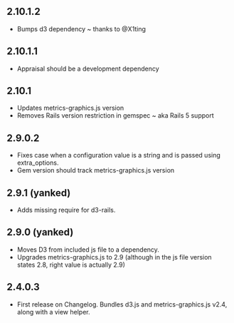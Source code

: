 ## 2.10.1.2

* Bumps d3 dependency ~ thanks to @X1ting

## 2.10.1.1

* Appraisal should be a development dependency

## 2.10.1

* Updates metrics-graphics.js version
* Removes Rails version restriction in gemspec ~ aka Rails 5 support

## 2.9.0.2

* Fixes case when a configuration value is a string and is passed using extra_options.
* Gem version should track metrics-graphics.js version

## 2.9.1 (yanked)

* Adds missing require for d3-rails.

## 2.9.0 (yanked)

* Moves D3 from included js file to a dependency.
* Upgrades metrics-graphics.js to 2.9 (although in the js file version states 2.8, right value is actually 2.9)

## 2.4.0.3

* First release on Changelog. Bundles d3.js and metrics-graphics.js v2.4, along with a view helper.

